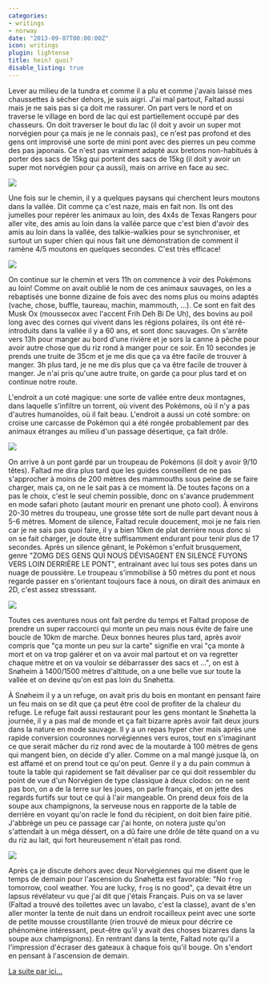 ```yaml
---
categories:
- writings
- norway
date: "2013-09-07T00:00:00Z"
icon: writings
plugin: lightense
title: hein? quoi?
disable_listing: true
---
```


Lever au milieu de la tundra et comme il a plu et comme j'avais laissé
mes chaussettes à sécher dehors, je suis aigri. J'ai mal partout,
Faltad aussi mais je ne sais pas si ça doit me rassurer. On part vers
le nord et on traverse le village en bord de lac qui est partiellement
occupé par des chasseurs. On doit traverser le bout du lac (il doit y
avoir un super mot norvégien pour ça mais je ne le connais pas), ce
n'est pas profond et des gens ont improvisé une sorte de mini pont
avec des pierres un peu comme des pas japonais. Ce n'est pas vraiment
adapté aux bretons non-habitués à porter des sacs de 15kg qui portent
des sacs de 15kg (il doit y avoir un super mot norvégien pour ça
aussi), mais on arrive en face au sec.

<img src="/img/norway/jour2-vallee.jpg" data-action="zoom" />

Une fois sur le chemin, il y a quelques paysans qui cherchent leurs
moutons dans la vallée. Dit comme ça c'est naze, mais en fait non.
Ils ont des jumelles pour repérer les animaux au loin, des 4x4s de
Texas Rangers pour aller vite, des amis au loin dans la vallée parce
que c'est bien d'avoir des amis au loin dans la vallée, des
talkie-walkies pour se synchroniser, et surtout un super chien qui
nous fait une démonstration de comment il ramène 4/5 moutons en
quelques secondes. C'est très efficace!

<img src="/img/norway/jour2-torrent.jpg" data-action="zoom" />

On continue sur le chemin et vers 11h on commence à voir des Pokémons
au loin! Comme on avait oublié le nom de ces animaux sauvages, on les
a rebaptisés une bonne dizaine de fois avec des noms plus ou moins
adaptés (vache, chose, buffle, taureau, machin, mammouth, ...). Ce
sont en fait des Musk Ox (moussecox avec l'accent Frih Deh Bi De Uh), des
bovins au poil long avec des cornes qui vivent dans les régions
polaires, ils ont été ré-introduits dans la vallée il y a 60 ans, et
sont donc sauvages. On s'arrête vers 13h pour manger au bord d'une
rivière et je sors la canne à pêche pour avoir autre chose que du riz
rond à manger pour ce soir. En 10 secondes je prends une truite de
35cm et je me dis que ça va être facile de trouver à manger. 3h plus
tard, je ne me dis plus que ça va être facile de trouver à manger. Je
n'ai pris qu'une autre truite, on garde ça pour plus tard et on
continue notre route.

L'endroit a un coté magique: une sorte de vallée entre deux montagnes,
dans laquelle s'infiltre un torrent, où vivent des Pokémons, où il n'y
a pas d'autres humanoïdes, où il fait beau. L'endroit a aussi un coté
sombre: on croise une carcasse de Pokémon qui a été rongée
probablement par des animaux étranges au milieu d'un passage
désertique, ça fait drôle.

<img src="/img/norway/jour2-carcasse.jpg" data-action="zoom" />

On arrive à un pont gardé par un troupeau de Pokémons (il doit y avoir
9/10 têtes). Faltad me dira plus tard que les guides conseillent de ne
pas s'approcher à moins de 200 mètres des mammouths sous peine de se
faire charger, mais ça, on ne le sait pas à ce moment là. De toutes
façons on a pas le choix, c'est le seul chemin possible, donc on
s'avance prudemment en mode safari photo (autant mourir en prenant une
photo cool). À environs 20-30 mètres du troupeau, une grosse tête sort
de nulle part devant nous à 5-6 mètres. Moment de silence, Faltad
recule doucement, moi je ne fais rien car je ne sais pas quoi faire,
il y a bien 10km de plat derrière nous donc si on se fait charger, je
doute être suffisamment endurant pour tenir plus de 17 secondes. Après
un silence gênant, le Pokémon s'enfuit brusquement, genre "ZOMG DES
GENS QUI NOUS DÉVISAGENT EN SILENCE FUYONS VERS LOIN DERRIÈRE LE
PONT", entrainant avec lui tous ses potes dans un nuage de
poussière. Le troupeau s'immobilise à 50 mètres du pont et nous
regarde passer en s'orientant toujours face à nous, on dirait des
animaux en 2D, c'est assez stresssant.

<img src="/img/norway/jour2-pokemon.jpg" data-action="zoom" />

Toutes ces aventures nous ont fait perdre du temps et Faltad propose
de prendre un super raccourci qui monte un peu mais nous évite de
faire une boucle de 10km de marche. Deux bonnes heures plus tard,
après avoir compris que "ça monte un peu sur la carte" signifie en
vrai "ça monte à mort et on va trop galérer et on va avoir mal partout
et on va regretter chaque mètre et on va vouloir se débarrasser des
sacs et ...", on est à Snøheim à 1400/1500 mètres d'altitude, on a une
belle vue sur toute la vallée et on devine qu'on est pas loin du
Snøhetta.

À Snøheim il y a un refuge, on avait pris du bois en montant en
pensant faire un feu mais on se dit que ça peut être cool de profiter
de la chaleur du refuge. Le refuge fait aussi restaurant pour les gens
montant le Snøhetta la journée, il y a pas mal de monde et ça fait
bizarre après avoir fait deux jours dans la nature en mode sauvage. Il
y a un repas hyper cher mais après une rapide conversion couronnes
norvégiennes vers euros, tout en s'imaginant ce que serait mâcher du
riz rond avec de la moutarde à 100 mètres de gens qui mangent bien, on
décide d'y aller.  Comme on a mal mangé jusque là, on est affamé et on
prend tout ce qu'on peut. Genre il y a du pain commun à toute la table
qui rapidement se fait dévaliser par ce qui doit ressembler du point
de vue d'un Norvégien de type classique à deux clodos: on ne sent pas
bon, on a de la terre sur les joues, on parle français, et on jette
des regards furtifs sur tout ce qui à l'air mangeable. On prend deux
fois de la soupe aux champignons, la serveuse nous en rapporte de la
table de derrière en voyant qu'on racle le fond du récipient, on doit
bien faire pitié. J'abbrège un peu ce passage car j'ai honte, on
notera juste qu'on s'attendait à un méga déssert, on a dû faire une
drôle de tête quand on a vu du riz au lait, qui fort heureusement
n'était pas rond.

<img src="/img/norway/jour2-montagne.jpg" data-action="zoom" />

Après ça je discute dehors avec deux Norvégiennes qui me disent que le
temps de demain pour l'ascension du Snøhetta est favorable: "No `frog`
tomorrow, cool weather. You are lucky, `frog` is no good", ça devait
être un lapsus révélateur vu que j'ai dit que j'étais Français.  Puis
on va se laver (Faltad a trouvé des toilettes avec un lavabo, c'est la
classe), avant de s'en aller monter la tente de nuit dans un endroit
rocailleux peint avec une sorte de petite mousse croustillante (rien
trouvé de mieux pour décrire ce phénomène intéressant, peut-être qu'il
y avait des choses bizarres dans la soupe aux champignons). En
rentrant dans la tente, Faltad note qu'il a l'impression d'écraser des
gateaux à chaque fois qu'il bouge. On s'endort en pensant à
l'ascension de demain.

<a href="/writings/norway/2013-09-08-dinosaurus">La suite par ici...</a>
